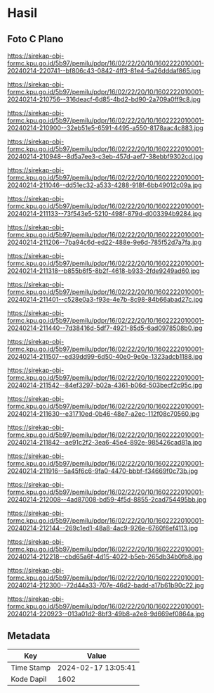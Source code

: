 # Hasil

## Foto C Plano

https://sirekap-obj-formc.kpu.go.id/5b97/pemilu/pdpr/16/02/22/20/10/1602222010001-20240214-220741--bf806c43-0842-4ff3-81e4-5a26dddaf865.jpg

https://sirekap-obj-formc.kpu.go.id/5b97/pemilu/pdpr/16/02/22/20/10/1602222010001-20240214-210756--316deacf-6d85-4bd2-bd90-2a709a0ff9c8.jpg

https://sirekap-obj-formc.kpu.go.id/5b97/pemilu/pdpr/16/02/22/20/10/1602222010001-20240214-210900--32eb51e5-6591-4495-a550-8178aac4c883.jpg

https://sirekap-obj-formc.kpu.go.id/5b97/pemilu/pdpr/16/02/22/20/10/1602222010001-20240214-210948--8d5a7ee3-c3eb-457d-aef7-38ebbf9302cd.jpg

https://sirekap-obj-formc.kpu.go.id/5b97/pemilu/pdpr/16/02/22/20/10/1602222010001-20240214-211046--dd51ec32-a533-4288-918f-6bb49012c09a.jpg

https://sirekap-obj-formc.kpu.go.id/5b97/pemilu/pdpr/16/02/22/20/10/1602222010001-20240214-211133--73f543e5-5210-498f-879d-d003394b9284.jpg

https://sirekap-obj-formc.kpu.go.id/5b97/pemilu/pdpr/16/02/22/20/10/1602222010001-20240214-211206--7ba94c6d-ed22-488e-9e6d-785f52d7a7fa.jpg

https://sirekap-obj-formc.kpu.go.id/5b97/pemilu/pdpr/16/02/22/20/10/1602222010001-20240214-211318--b855b6f5-8b2f-4618-b933-2fde9249ad60.jpg

https://sirekap-obj-formc.kpu.go.id/5b97/pemilu/pdpr/16/02/22/20/10/1602222010001-20240214-211401--c528e0a3-f93e-4e7b-8c98-84b66abad27c.jpg

https://sirekap-obj-formc.kpu.go.id/5b97/pemilu/pdpr/16/02/22/20/10/1602222010001-20240214-211440--7d38416d-5df7-4921-85d5-6ad0978508b0.jpg

https://sirekap-obj-formc.kpu.go.id/5b97/pemilu/pdpr/16/02/22/20/10/1602222010001-20240214-211507--ed39dd99-6d50-40e0-9e0e-1323adcb1188.jpg

https://sirekap-obj-formc.kpu.go.id/5b97/pemilu/pdpr/16/02/22/20/10/1602222010001-20240214-211542--84ef3297-b02a-4361-b06d-503becf2c95c.jpg

https://sirekap-obj-formc.kpu.go.id/5b97/pemilu/pdpr/16/02/22/20/10/1602222010001-20240214-211630--e31710ed-0b46-48e7-a2ec-112f08c70560.jpg

https://sirekap-obj-formc.kpu.go.id/5b97/pemilu/pdpr/16/02/22/20/10/1602222010001-20240214-211842--ae91c2f2-3ea6-45e4-892e-985426cad81a.jpg

https://sirekap-obj-formc.kpu.go.id/5b97/pemilu/pdpr/16/02/22/20/10/1602222010001-20240214-211916--5a45f6c6-9fa0-4470-bbbf-f34669f0c73b.jpg

https://sirekap-obj-formc.kpu.go.id/5b97/pemilu/pdpr/16/02/22/20/10/1602222010001-20240214-212008--4ad87008-bd59-4f5d-8855-2cad754495bb.jpg

https://sirekap-obj-formc.kpu.go.id/5b97/pemilu/pdpr/16/02/22/20/10/1602222010001-20240214-212144--269c1ed1-48a8-4ac9-926e-6760f6ef4113.jpg

https://sirekap-obj-formc.kpu.go.id/5b97/pemilu/pdpr/16/02/22/20/10/1602222010001-20240214-212218--cbd65a6f-4d15-4022-b5eb-265db34b0fb8.jpg

https://sirekap-obj-formc.kpu.go.id/5b97/pemilu/pdpr/16/02/22/20/10/1602222010001-20240214-212300--72d44a33-707e-46d2-badd-a17b61b90c22.jpg

https://sirekap-obj-formc.kpu.go.id/5b97/pemilu/pdpr/16/02/22/20/10/1602222010001-20240214-220923--013a01d2-8bf3-49b8-a2e8-9d669ef0864a.jpg


## Metadata

| Key        | Value               |
| ---------- | ------------------- |
| Time Stamp | 2024-02-17 13:05:41 |
| Kode Dapil | 1602                |



